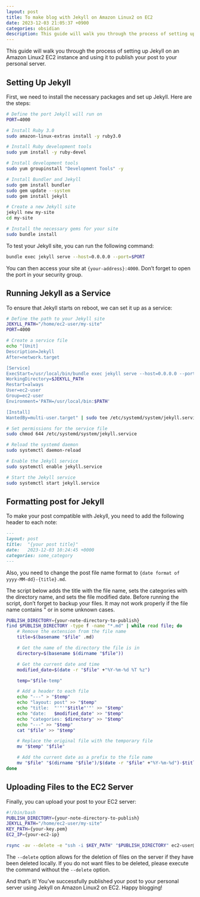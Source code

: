 ```yaml
---
layout: post
title: To make blog with Jekyll on Amazon Linux2 on EC2
date: 2023-12-03 21:05:37 +0900
categories: obsidian
description: This guide will walk you through the process of setting up Jekyll on an Amazon Linux2 EC2 instance and using it to publish your post to your personal server
---
```

This guide will walk you through the process of setting up Jekyll on an Amazon Linux2 EC2 instance and using it to publish your post to your personal server.

## Setting Up Jekyll

First, we need to install the necessary packages and set up Jekyll. Here are the steps:

```bash
# Define the port Jekyll will run on
PORT=4000

# Install Ruby 3.0
sudo amazon-linux-extras install -y ruby3.0

# Install Ruby development tools
sudo yum install -y ruby-devel

# Install development tools
sudo yum groupinstall "Development Tools" -y

# Install Bundler and Jekyll
sudo gem install bundler
sudo gem update --system
sudo gem install jekyll

# Create a new Jekyll site
jekyll new my-site
cd my-site

# Install the necessary gems for your site
sudo bundle install
```

To test your Jekyll site, you can run the following command:

```bash
bundle exec jekyll serve --host=0.0.0.0 --port=$PORT
```

You can then access your site at `{your-address}:4000`. Don’t forget to open the port in your security group.

## Running Jekyll as a Service

To ensure that Jekyll starts on reboot, we can set it up as a service:

```bash
# Define the path to your Jekyll site
JEKYLL_PATH="/home/ec2-user/my-site"
PORT=4000

# Create a service file
echo "[Unit]
Description=Jekyll
After=network.target

[Service]
ExecStart=/usr/local/bin/bundle exec jekyll serve --host=0.0.0.0 --port=$PORT
WorkingDirectory=$JEKYLL_PATH
Restart=always
User=ec2-user
Group=ec2-user
Environment='PATH=/usr/local/bin:$PATH'

[Install]
WantedBy=multi-user.target" | sudo tee /etc/systemd/system/jekyll.service

# Set permissions for the service file
sudo chmod 644 /etc/systemd/system/jekyll.service

# Reload the systemd daemon
sudo systemctl daemon-reload

# Enable the Jekyll service
sudo systemctl enable jekyll.service

# Start the Jekyll service
sudo systemctl start jekyll.service
```

## Formatting post for Jekyll

To make your post compatible with Jekyll, you need to add the following header to each note:

```markdown
---
layout: post
title:  "{your post title}"
date:   2023-12-03 10:24:45 +0000
categories: some_category
---
```

Also, you need to change the post file name format to `{date format of yyyy-MM-dd}-{title}.md`.

The script below adds the title with the file name, sets the categories with the directory name, and sets the file modified date. Before running the script, don’t forget to backup your files. It may not work properly if the file name contains " or in some unknown cases.

```bash
PUBLISH_DIRECTORY={your-note-directory-to-publish}
find $PUBLISH_DIRECTORY -type f -name "*.md" | while read file; do
    # Remove the extension from the file name
    title=$(basename "$file" .md)

    # Get the name of the directory the file is in
    directory=$(basename $(dirname "$file"))

    # Get the current date and time
    modified_date=$(date -r "$file" +"%Y-%m-%d %T %z")

    temp="$file-temp"

    # Add a header to each file
    echo "---" > "$temp"
    echo "layout: post" >> "$temp"
    echo "title:  "'"'"$title"'"' >> "$temp"
    echo "date:   $modified_date" >> "$temp"
    echo "categories: $directory" >> "$temp"
    echo "---" >> "$temp"
    cat "$file" >> "$temp"

    # Replace the original file with the temporary file
    mv "$temp" "$file"

    # Add the current date as a prefix to the file name
    mv "$file" "$(dirname "$file")/$(date -r "$file" +"%Y-%m-%d")-$title.md"
done
```

## Uploading Files to the EC2 Server

Finally, you can upload your post to your EC2 server:

```bash
#!/bin/bash
PUBLISH_DIRECTORY={your-note-directory-to-publish}
JEKYLL_PATH="/home/ec2-user/my-site"
KEY_PATH={your-key.pem}
EC2_IP={your-ec2-ip}

rsync -av --delete -e "ssh -i $KEY_PATH" "$PUBLISH_DIRECTORY" ec2-user@"$EC2_IP":"$JEKYLL_PATH/_posts"
```
The `--delete` option allows for the deletion of files on the server if they have been deleted locally. If you do not want files to be deleted, please execute the command without the `--delete` option.

And that’s it! You’ve successfully published your post to your personal server using Jekyll on Amazon Linux2 on EC2. Happy blogging!